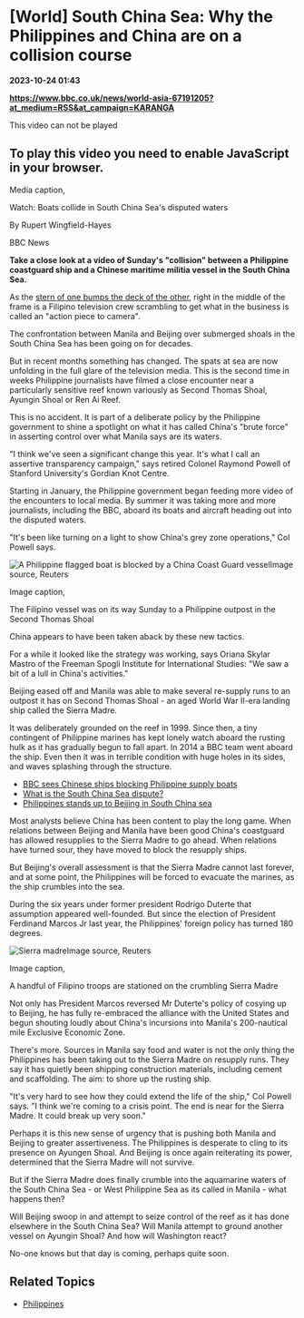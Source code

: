 # [World] South China Sea: Why the Philippines and China are on a collision course

**2023-10-24 01:43**

**https://www.bbc.co.uk/news/world-asia-67191205?at_medium=RSS&at_campaign=KARANGA**

This video can not be played

To play this video you need to enable JavaScript in your browser.
-----------------------------------------------------------------

Media caption,

Watch: Boats collide in South China Sea's disputed waters

By Rupert Wingfield-Hayes

BBC News

**Take a close look at a video of Sunday's "collision" between a Philippine coastguard ship and a Chinese maritime militia vessel in the South China Sea.**

As the [stern of one bumps the deck of the other](https://www.bbc.com/news/world-asia-67185930), right in the middle of the frame is a Filipino television crew scrambling to get what in the business is called an "action piece to camera".

The confrontation between Manila and Beijing over submerged shoals in the South China Sea has been going on for decades.

But in recent months something has changed. The spats at sea are now unfolding in the full glare of the television media. This is the second time in weeks Philippine journalists have filmed a close encounter near a particularly sensitive reef known variously as Second Thomas Shoal, Ayungin Shoal or Ren Ai Reef.

This is no accident. It is part of a deliberate policy by the Philippine government to shine a spotlight on what it has called China's "brute force" in asserting control over what Manila says are its waters.

"I think we've seen a significant change this year. It's what I call an assertive transparency campaign," says retired Colonel Raymond Powell of Stanford University's Gordian Knot Centre.

Starting in January, the Philippine government began feeding more video of the encounters to local media. By summer it was taking more and more journalists, including the BBC, aboard its boats and aircraft heading out into the disputed waters.

"It's been like turning on a light to show China's grey zone operations," Col Powell says.

![A Philippine flagged boat is blocked by a China Coast Guard vessel](https://ichef.bbci.co.uk/news/976/cpsprodpb/17F5C/production/_131504189_a7943097929751b33095202139e2d5b7f18fa909.jpg)Image source, Reuters

Image caption,

The Filipino vessel was on its way Sunday to a Philippine outpost in the Second Thomas Shoal

China appears to have been taken aback by these new tactics.

For a while it looked like the strategy was working, says Oriana Skylar Mastro of the Freeman Spogli Institute for International Studies: "We saw a bit of a lull in China's activities."

Beijing eased off and Manila was able to make several re-supply runs to an outpost it has on Second Thomas Shoal - an aged World War II-era landing ship called the Sierra Madre.

It was deliberately grounded on the reef in 1999. Since then, a tiny contingent of Philippine marines has kept lonely watch aboard the rusting hulk as it has gradually begun to fall apart. In 2014 a BBC team went aboard the ship. Even then it was in terrible condition with huge holes in its sides, and waves splashing through the structure.

*   [BBC sees Chinese ships blocking Philippine supply boats](https://www.bbc.co.uk/news/world-asia-67015857)
*   [What is the South China Sea dispute?](https://www.bbc.co.uk/news/world-asia-pacific-13748349)
*   [Philippines stands up to Beijing in South China sea](https://www.bbc.co.uk/news/world-asia-66668658)

Most analysts believe China has been content to play the long game. When relations between Beijing and Manila have been good China's coastguard has allowed resupplies to the Sierra Madre to go ahead. When relations have turned sour, they have moved to block the resupply ships.

But Beijing's overall assessment is that the Sierra Madre cannot last forever, and at some point, the Philippines will be forced to evacuate the marines, as the ship crumbles into the sea.

During the six years under former president Rodrigo Duterte that assumption appeared well-founded. But since the election of President Ferdinand Marcos Jr last year, the Philippines' foreign policy has turned 180 degrees.

![Sierra madre](https://ichef.bbci.co.uk/news/976/cpsprodpb/BC0C/production/_131504184_d9d2bf787dbdb3a1131b190708692b931e57a8fc.jpg)Image source, Reuters

Image caption,

A handful of Filipino troops are stationed on the crumbling Sierra Madre

Not only has President Marcos reversed Mr Duterte's policy of cosying up to Beijing, he has fully re-embraced the alliance with the United States and begun shouting loudly about China's incursions into Manila's 200-nautical mile Exclusive Economic Zone.

There's more. Sources in Manila say food and water is not the only thing the Philippines has been taking out to the Sierra Madre on resupply runs. They say it has quietly been shipping construction materials, including cement and scaffolding. The aim: to shore up the rusting ship.

"It's very hard to see how they could extend the life of the ship," Col Powell says. "I think we're coming to a crisis point. The end is near for the Sierra Madre. It could break up very soon."

Perhaps it is this new sense of urgency that is pushing both Manila and Beijing to greater assertiveness. The Philippines is desperate to cling to its presence on Ayungen Shoal. And Beijing is once again reiterating its power, determined that the Sierra Madre will not survive.

But if the Sierra Madre does finally crumble into the aquamarine waters of the South China Sea - or West Philippine Sea as its called in Manila - what happens then?

Will Beijing swoop in and attempt to seize control of the reef as it has done elsewhere in the South China Sea? Will Manila attempt to ground another vessel on Ayungin Shoal? And how will Washington react?

No-one knows but that day is coming, perhaps quite soon.

Related Topics
--------------

*   [Philippines](https://www.bbc.co.uk/news/topics/cnx753je2r4t)